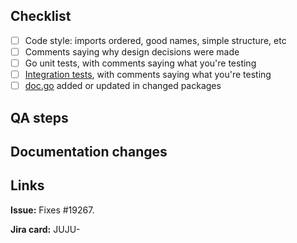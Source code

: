 <!--
The PR title should match: <type>(optional <scope>): <description>.

Please also ensure all commits in this PR comply with our conventional commits specification:
https://github.com/juju/juju/blob/main/docs/contributor/reference/conventional-commits.md
-->

<!-- Why this change is needed and what it does. -->

## Checklist

<!-- If an item is not applicable, use `~strikethrough~`. -->

- [ ] Code style: imports ordered, good names, simple structure, etc
- [ ] Comments saying why design decisions were made
- [ ] Go unit tests, with comments saying what you're testing
- [ ] [Integration tests](https://github.com/juju/juju/tree/main/tests), with comments saying what you're testing
- [ ] [doc.go](https://discourse.charmhub.io/t/readme-in-packages/451) added or updated in changed packages

## QA steps

<!--

Describe steps to verify that the change works.

If you're changing any of the facades, you need to ensure that you've tested
a model migration from 3.6 to 4.0 and from 4.0 to 4.0.

The following steps are a good starting point:

 1. Bootstrap a 3.6 controller and deploy a charm.

```sh
$ juju bootstrap lxd src36
$ juju add-model moveme1
$ juju deploy juju-qa-test
```

 2. Bootstrap a 4.0 controller with the changes and migrate the model.

```sh
$ juju bootstrap lxd dst40
$ juju migrate src36:moveme1 dst40
$ juju add-unit juju-qa-test
```

 3. Verify no errors exist in the model logs for the agents. If there are
    errors, this is a bug and should be fixed before merging. The fix can
    either be applied to the 4.0 branch (preferable) or the 3.6 branch, though
    that needs to be discussed with the team.

```sh
$ juju debug-log -m dst40:controller
$ juju debug-log -m dst40:moveme1
```

    4. We also need to test a model migration from 4.0 to 4.0.

```sh
$ juju bootstrap lxd src40
$ juju add-model moveme2
$ juju deploy juju-qa-test
```

```sh
$ juju migrate src40:moveme2 dst40
$ juju add-unit juju-qa-test
```

    5. Verify that there are no errors in the controller or model logs.

```sh
$ juju debug-log -m dst40:controller
$ juju debug-log -m dst40:moveme2
```

-->

## Documentation changes

<!-- How it affects user workflow (CLI or API). -->

## Links

<!-- Link to all relevant specification, documentation, bug, issue or JIRA card. -->

<!-- Replace #19267 with an issue reference or link, otherwise remove this line. -->
**Issue:** Fixes #19267.

<!-- Add a Jira card reference or link, otherwise remove this line. -->
**Jira card:** JUJU-
